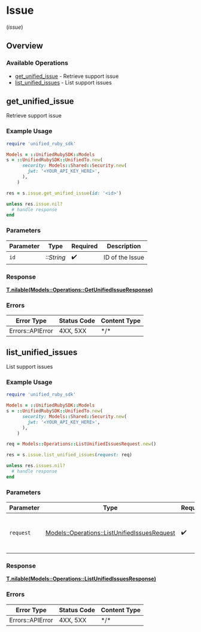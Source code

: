 # Issue
(*issue*)

## Overview

### Available Operations

* [get_unified_issue](#get_unified_issue) - Retrieve support issue
* [list_unified_issues](#list_unified_issues) - List support issues

## get_unified_issue

Retrieve support issue

### Example Usage

<!-- UsageSnippet language="ruby" operationID="getUnifiedIssue" method="get" path="/unified/issue/{id}" -->
```ruby
require 'unified_ruby_sdk'

Models = ::UnifiedRubySDK::Models
s = ::UnifiedRubySDK::UnifiedTo.new(
      security: Models::Shared::Security.new(
        jwt: '<YOUR_API_KEY_HERE>',
      ),
    )

res = s.issue.get_unified_issue(id: '<id>')

unless res.issue.nil?
  # handle response
end

```

### Parameters

| Parameter          | Type               | Required           | Description        |
| ------------------ | ------------------ | ------------------ | ------------------ |
| `id`               | *::String*         | :heavy_check_mark: | ID of the Issue    |

### Response

**[T.nilable(Models::Operations::GetUnifiedIssueResponse)](../../models/operations/getunifiedissueresponse.md)**

### Errors

| Error Type       | Status Code      | Content Type     |
| ---------------- | ---------------- | ---------------- |
| Errors::APIError | 4XX, 5XX         | \*/\*            |

## list_unified_issues

List support issues

### Example Usage

<!-- UsageSnippet language="ruby" operationID="listUnifiedIssues" method="get" path="/unified/issue" -->
```ruby
require 'unified_ruby_sdk'

Models = ::UnifiedRubySDK::Models
s = ::UnifiedRubySDK::UnifiedTo.new(
      security: Models::Shared::Security.new(
        jwt: '<YOUR_API_KEY_HERE>',
      ),
    )

req = Models::Operations::ListUnifiedIssuesRequest.new()

res = s.issue.list_unified_issues(request: req)

unless res.issues.nil?
  # handle response
end

```

### Parameters

| Parameter                                                                                           | Type                                                                                                | Required                                                                                            | Description                                                                                         |
| --------------------------------------------------------------------------------------------------- | --------------------------------------------------------------------------------------------------- | --------------------------------------------------------------------------------------------------- | --------------------------------------------------------------------------------------------------- |
| `request`                                                                                           | [Models::Operations::ListUnifiedIssuesRequest](../../models/operations/listunifiedissuesrequest.md) | :heavy_check_mark:                                                                                  | The request object to use for the request.                                                          |

### Response

**[T.nilable(Models::Operations::ListUnifiedIssuesResponse)](../../models/operations/listunifiedissuesresponse.md)**

### Errors

| Error Type       | Status Code      | Content Type     |
| ---------------- | ---------------- | ---------------- |
| Errors::APIError | 4XX, 5XX         | \*/\*            |